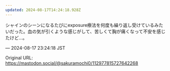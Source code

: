 ```yaml
---
updated: 2024-08-17T14:24:18.928Z
---
```


<p>シャインのシーンになるたびにexposure療法を何度も繰り返し受けているみたいだった。血の気が引くような感じがして、苦しくて胸が痛くなって不安を感じたけど…。</p>

&mdash; 2024-08-17 23:24:18 JST

Original URL: https://mastodon.social/@sakuramochi0/112977815727642268
